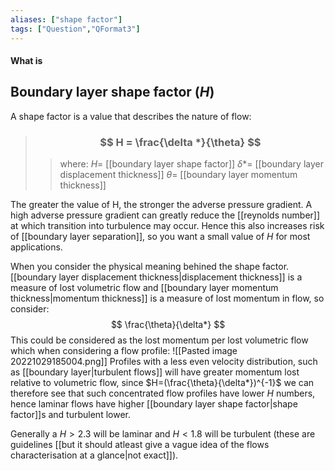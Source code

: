 ```yaml
---
aliases: ["shape factor"]
tags: ["Question","QFormat3"]
---
```


#### What is
## Boundary layer shape factor ($H$)
A shape factor is a value that describes the nature of flow:

> ### $$ H = \frac{\delta *}{\theta} $$ 
>> where:
>> $H=$ [[boundary layer shape factor]]
>> $\delta *=$ [[boundary layer displacement thickness]]
>> $\theta=$ [[boundary layer momentum thickness]]

The greater the value of H, the stronger the adverse pressure gradient. A high adverse pressure gradient can greatly reduce the [[reynolds number]] at which transition into turbulence may occur. Hence this also increases risk of [[boundary layer separation]], so you want a small value of $H$ for most applications.

When you consider the physical meaning behined the shape factor. [[boundary layer displacement thickness|displacement thickness]] is a measure of lost volumetric flow and [[boundary layer momentum thickness|momentum thickness]] is a measure of lost momentum in flow, so consider:
$$ \frac{\theta}{\delta*} $$
This could be considered as the lost momentum per lost volumetric flow which when considering a flow profile:
![[Pasted image 20221029185004.png]]
Profiles with a less even velocity distribution, such as [[boundary layer|turbulent flows]] will have greater momentum lost relative to volumetric flow, since $H=(\frac{\theta}{\delta*})^{-1}$ we can therefore see that such concentrated flow profiles have lower $H$ numbers, hence laminar flows have higher [[boundary layer shape factor|shape factor]]s and turbulent lower.

Generally a $H>2.3$ will be laminar and $H<1.8$ will be turbulent (these are guidelines [[but it should atleast give a vague idea of the flows characterisation at a glance|not exact]]).